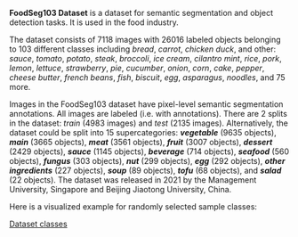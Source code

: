 **FoodSeg103 Dataset** is a dataset for semantic segmentation and object detection tasks. It is used in the food industry. 

The dataset consists of 7118 images with 26016 labeled objects belonging to 103 different classes including *bread*, *carrot*, *chicken duck*, and other: *sauce*, *tomato*, *potato*, *steak*, *broccoli*, *ice cream*, *cilantro mint*, *rice*, *pork*, *lemon*, *lettuce*, *strawberry*, *pie*, *cucumber*, *onion*, *corn*, *cake*, *pepper*, *cheese butter*, *french beans*, *fish*, *biscuit*, *egg*, *asparagus*, *noodles*, and 75 more.

Images in the FoodSeg103 dataset have pixel-level semantic segmentation annotations. All images are labeled (i.e. with annotations). There are 2 splits in the dataset: *train* (4983 images) and *test* (2135 images). Alternatively, the dataset could be split into 15 supercategories: ***vegetable*** (9635 objects), ***main*** (3665 objects), ***meat*** (3561 objects), ***fruit*** (3007 objects), ***dessert*** (2429 objects), ***sauce*** (1145 objects), ***beverage*** (714 objects), ***seafood*** (560 objects), ***fungus*** (303 objects), ***nut*** (299 objects), ***egg*** (292 objects), ***other ingredients*** (227 objects), ***soup*** (89 objects), ***tofu*** (68 objects), and ***salad*** (22 objects). The dataset was released in 2021 by the Management University, Singapore and Beijing Jiaotong University, China.

Here is a visualized example for randomly selected sample classes:

[Dataset classes](https://github.com/dataset-ninja/food-seg-103/raw/main/visualizations/classes_preview.webm)
